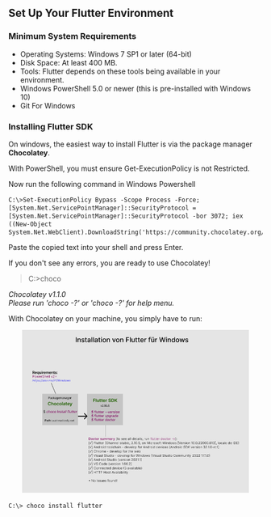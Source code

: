 ## Set Up Your Flutter Environment

### Minimum System Requirements

- Operating Systems: Windows 7 SP1 or later (64-bit)
- Disk Space: At least 400 MB.
- Tools: Flutter depends on these tools being available in your environment.
- Windows PowerShell 5.0 or newer (this is pre-installed with Windows 10)
- Git For Windows

### Installing Flutter SDK

On windows, the easiest way to install Flutter is via the package manager <strong>Chocolatey</strong>.

With PowerShell, you must ensure Get-ExecutionPolicy is not Restricted.

Now run the following command in Windows Powershell

```
C:\>Set-ExecutionPolicy Bypass -Scope Process -Force; [System.Net.ServicePointManager]::SecurityProtocol = [System.Net.ServicePointManager]::SecurityProtocol -bor 3072; iex ((New-Object System.Net.WebClient).DownloadString('https://community.chocolatey.org/install.ps1'))
```

Paste the copied text into your shell and press Enter.

If you don't see any errors, you are ready to use Chocolatey!

> C:\>choco

<i>Chocolatey v1.1.0</i>  
<i>Please run 'choco -?' or 'choco <command> -?' for help menu.</i>

With Chocolatey on your machine, you simply have to run:

<div align=center>
<img width="450" src="./img/SDK.png"/>
</div>

```
C:\> choco install flutter
```
